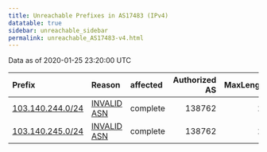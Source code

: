 ```yaml
---
title: Unreachable Prefixes in AS17483 (IPv4)
datatable: true
sidebar: unreachable_sidebar
permalink: unreachable_AS17483-v4.html
---
```


Data as of 2020-01-25 23:20:00 UTC


<div class="datatable-begin"></div>

| Prefix                                                     | Reason                                                                                                  | affected   |   Authorized AS |   MaxLength | Anchor                                       |   unreachable /24s |
|:-----------------------------------------------------------|:--------------------------------------------------------------------------------------------------------|:-----------|----------------:|------------:|:---------------------------------------------|-------------------:|
| [103.140.244.0/24](https://stat.ripe.net/103.140.244.0/24) | [INVALID ASN](https://rpki-validator.ripe.net/announcement-preview?asn=AS17483&prefix=103.140.244.0/24) | complete   |          138762 |          24 | [APNIC](unreachable_APNIC_RPKI_Root-v4.html) |                  1 |
| [103.140.245.0/24](https://stat.ripe.net/103.140.245.0/24) | [INVALID ASN](https://rpki-validator.ripe.net/announcement-preview?asn=AS17483&prefix=103.140.245.0/24) | complete   |          138762 |          24 | [APNIC](unreachable_APNIC_RPKI_Root-v4.html) |                  1 |

<div class="datatable-end"></div>